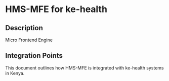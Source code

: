 # HMS-MFE for ke-health

## Description

Micro Frontend Engine

## Integration Points

This document outlines how HMS-MFE is integrated with ke-health systems in Kenya.
